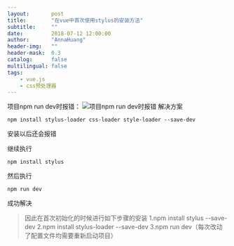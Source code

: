 ```yaml
---
layout:       post
title:        "在vue中首次使用stylus的安装方法"
subtitle:     ""
date:         2018-07-12 12:00:00
author:       "AnnaHuang"
header-img:   ""
header-mask:  0.3
catalog:      false
multilingual: false  
tags:
    - vue.js
    - css预处理器
---
```


项目npm run dev时报错：
![项目npm run dev时报错][1]
解决方案

    npm install stylus-loader css-loader style-loader --save-dev
    
安装以后还会报错

继续执行

    npm install stylus
    
然后执行

    npm run dev
    
成功解决

> 因此在首次初始化的时候进行如下步骤的安装
1.npm install stylus --save-dev
2.npm install stylus-loader --save-dev
3.npm run dev（每次改动了配置文件均需要重新启动项目）


  [1]: https://annahuangpro.github.io/images/20187/13/stylus-error.png